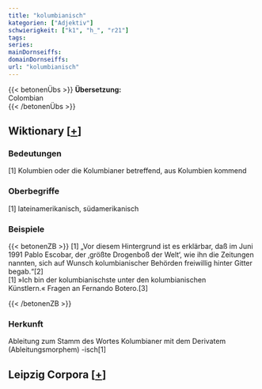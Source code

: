 ```yaml
---
title: "kolumbianisch"
kategorien: ["Adjektiv"]
schwierigkeit: ["k1", "h_", "r21"]
tags:
series:
mainDornseiffs:
domainDornseiffs:
url: "kolumbianisch"
---
```


{{< betonenÜbs >}}
**Übersetzung:**  
Colombian  
{{< /betonenÜbs >}}

## Wiktionary [[+](https://de.wiktionary.org/wiki/kolumbianisch)]

### Bedeutungen
[1] Kolumbien oder die Kolumbianer betreffend, aus Kolumbien kommend  

### Oberbegriffe
[1] lateinamerikanisch, südamerikanisch  

### Beispiele
{{< betonenZB >}}
[1] „Vor diesem Hintergrund ist es erklärbar, daß im Juni 1991 Pablo Escobar, der ‚größte Drogenboß der Welt‘, wie ihn die Zeitungen nannten, sich auf Wunsch kolumbianischer Behörden freiwillig hinter Gitter begab.“[2]  
[1] »Ich bin der kolumbianischste unter den kolumbianischen Künstlern.« Fragen an Fernando Botero.[3]  

{{< /betonenZB >}}
### Herkunft
Ableitung zum Stamm des Wortes Kolumbianer mit dem Derivatem (Ableitungsmorphem) -isch[1]  


## Leipzig Corpora [[+](https://corpora.uni-leipzig.de/en/res?word=kolumbianisch&corpusId=deu_newscrawl-public_2018)]

